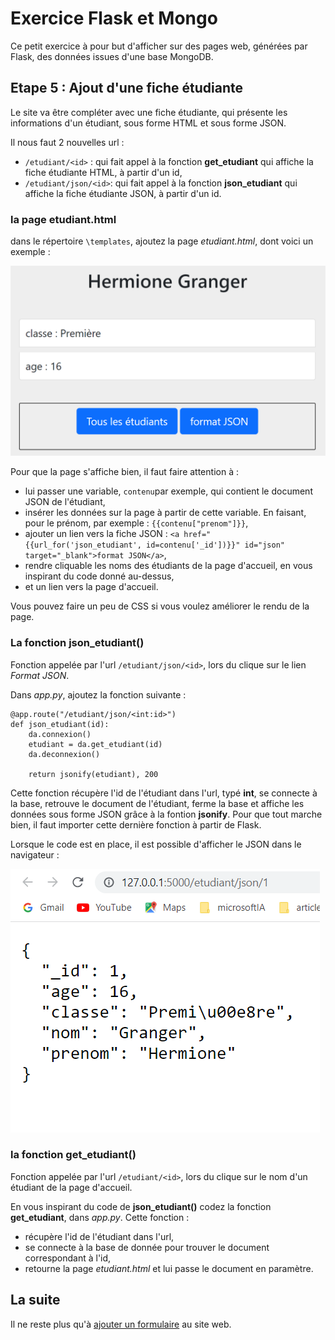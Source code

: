 # Exercice Flask et Mongo

Ce petit exercice à pour but d'afficher sur des pages web, générées par Flask, des données issues d'une base MongoDB.

## Etape 5 : Ajout d'une fiche étudiante

Le site va être compléter avec une fiche étudiante, qui présente les informations d'un étudiant, sous forme HTML et sous forme JSON.

Il nous faut 2 nouvelles url : 
- `/etudiant/<id>` : qui fait appel à la fonction **get_etudiant** qui affiche la fiche étudiante HTML, à partir d'un id,
- `/etudiant/json/<id>`: qui fait appel à la fonction **json_etudiant** qui affiche la fiche étudiante JSON, à partir d'un id.

### la page etudiant.html
dans le répertoire `\templates`, ajoutez la page *etudiant.html*, dont voici un exemple :

![Fiche d'un étudiant](/ressources/flaskmongo_fiche.png)

Pour que la page s'affiche bien, il faut faire attention à :
- lui passer une variable, `contenu`par exemple, qui contient le document JSON de l'étudiant,
- insérer les données sur la page à partir de cette variable. En faisant, pour le prénom, par exemple : `{{contenu["prenom"]}}`,
- ajouter un lien vers la fiche JSON : `<a href="{{url_for('json_etudiant', id=contenu['_id'])}}" id="json" target="_blank">format JSON</a>`,
- rendre cliquable les noms des étudiants de la page d'accueil, en vous inspirant du code donné au-dessus,
- et un lien vers la page d'accueil.

Vous pouvez faire un peu de CSS si vous voulez améliorer le rendu de la page.

### La fonction json_etudiant()
Fonction appelée par l'url `/etudiant/json/<id>`, lors du clique sur le lien *Format JSON*.

Dans *app.py*, ajoutez la fonction suivante :

```
@app.route("/etudiant/json/<int:id>")
def json_etudiant(id):
    da.connexion()
    etudiant = da.get_etudiant(id)
    da.deconnexion()

    return jsonify(etudiant), 200 
```

Cette fonction récupère l'id de l'étudiant dans l'url, typé **int**, se connecte à la base, retrouve le document de l'étudiant, ferme la base et affiche les données sous forme JSON grâce à la fontion **jsonify**. Pour que tout marche bien, il faut importer cette dernière fonction à partir de Flask.

Lorsque le code est en place, il est possible d'afficher le JSON dans le navigateur :

![fiche JSON](/ressources/flaskmongo_json.png)

### la fonction get_etudiant()
Fonction appelée par l'url `/etudiant/<id>`, lors du clique sur le nom d'un étudiant de la page d'accueil.

En vous inspirant du code de **json_etudiant()** codez la fonction **get_etudiant**, dans *app.py*. Cette fonction : 
- récupère l'id de l'étudiant dans l'url,
- se connecte à la base de donnée pour trouver le document correspondant à l'id,
- retourne la page *etudiant.html* et lui passe le document en paramètre.

## La suite

Il ne reste plus qu'à [ajouter un formulaire](https://github.com/Stephane-ISEN/flask_mongo/tree/Etape06) au site web.
